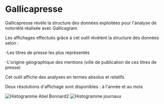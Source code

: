 # Gallicapresse
Gallicapresse révèle la structure des données exploitées pour l'analyse de notoriété réalisée avec Gallicagram.

Les affichages effectués grâce à cet outil révèlent la structure des données selon :
  
  -Les titres de presse les plus représentés
  
  -L'origine géographique des mentions (ville de publication de ces titres de presse)

Cet outil affiche des analyses en termes absolus et relatifs.

Deux résolutions d'affichage sont disponibles : à l'année et au mois

![Histogramme Abel Bonnard2](https://user-images.githubusercontent.com/25954316/93107812-60fc9900-f6b2-11ea-9e2d-dae3ea8cb1dd.png)
![Histogramme journaux](https://user-images.githubusercontent.com/25954316/93107816-622dc600-f6b2-11ea-935c-d0561d061af2.png)
